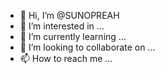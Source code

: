 - 👋 Hi, I’m @SUNOPREAH
- 👀 I’m interested in ...
- 🌱 I’m currently learning ...
- 💞️ I’m looking to collaborate on ...
- 📫 How to reach me ...

<!---
SUNOPREAH/SUNOPREAH is a ✨ special ✨ repository because its `README.md` (this file) appears on your GitHub profile.
You can click the Preview link to take a look at your changes.
--->
